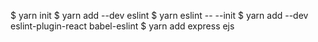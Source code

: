 $ yarn init
$ yarn add --dev eslint
$ yarn eslint -- --init
$ yarn add --dev eslint-plugin-react babel-eslint
$ yarn add express ejs

